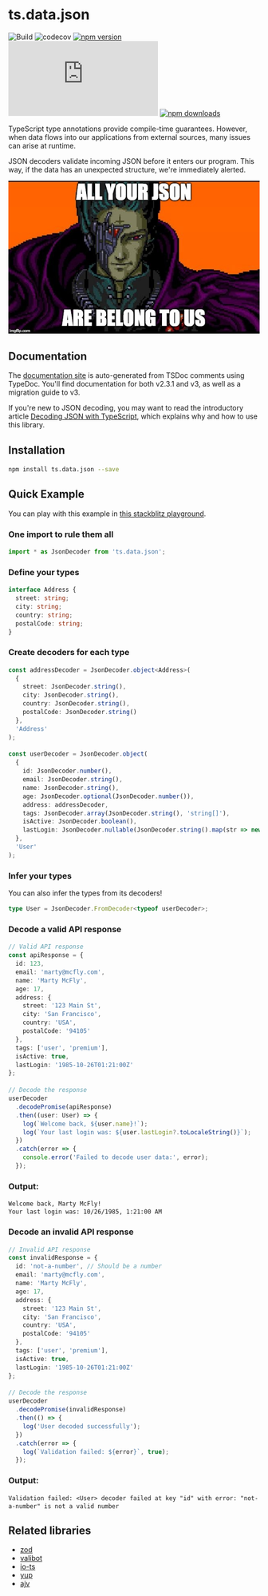 # ts.data.json

![Build](https://github.com/joanllenas/ts.data.json/actions/workflows/main.yml/badge.svg)
![codecov](https://codecov.io/gh/joanllenas/ts.data.json/graph/badge.svg?token=LI9KXL4QT0)
[![npm version](https://badge.fury.io/js/ts.data.json.svg)](https://www.npmjs.com/package/ts.data.json)
[![bundle size](https://badgen.net/bundlephobia/minzip/ts.data.json)](https://bundlephobia.com/package/ts.data.json)
[![npm downloads](https://img.shields.io/badge/downloads-172K%2Fmonth-blue)](https://www.npmjs.com/package/ts.data.json)

TypeScript type annotations provide compile-time guarantees. However, when data flows into our applications from external sources, many issues can arise at runtime.

JSON decoders validate incoming JSON before it enters our program. This way, if the data has an unexpected structure, we're immediately alerted.

<p align="center">
  <a href="https://en.wikipedia.org/wiki/All_your_base_are_belong_to_us">
    <img src="assets/media/all-your-json-are-belong-to-us.jpg">
  </a>
</p>

## Documentation

The [documentation site](https://joanllenas.github.io/ts.data.json/) is auto-generated from TSDoc comments using TypeDoc. You'll find documentation for both v2.3.1 and v3, as well as a migration guide to v3.

If you're new to JSON decoding, you may want to read the introductory article [Decoding JSON with TypeScript](https://dev.to/joanllenas/decoding-json-with-typescript-1jjc), which explains why and how to use this library.

## Installation

```bash
npm install ts.data.json --save
```

## Quick Example

You can play with this example in [this stackblitz playground](https://stackblitz.com/edit/ts-data-json-decoder-playground-cg13tmki?file=src%2Fmain.ts).

### One import to rule them all

```ts
import * as JsonDecoder from 'ts.data.json';
```

### Define your types

```ts
interface Address {
  street: string;
  city: string;
  country: string;
  postalCode: string;
}
```

### Create decoders for each type

```ts
const addressDecoder = JsonDecoder.object<Address>(
  {
    street: JsonDecoder.string(),
    city: JsonDecoder.string(),
    country: JsonDecoder.string(),
    postalCode: JsonDecoder.string()
  },
  'Address'
);

const userDecoder = JsonDecoder.object(
  {
    id: JsonDecoder.number(),
    email: JsonDecoder.string(),
    name: JsonDecoder.string(),
    age: JsonDecoder.optional(JsonDecoder.number()),
    address: addressDecoder,
    tags: JsonDecoder.array(JsonDecoder.string(), 'string[]'),
    isActive: JsonDecoder.boolean(),
    lastLogin: JsonDecoder.nullable(JsonDecoder.string().map(str => new Date(str)))
  },
  'User'
);
```

### Infer your types

You can also infer the types from its decoders!

```ts
type User = JsonDecoder.FromDecoder<typeof userDecoder>;
```

### Decode a valid API response

```ts
// Valid API response
const apiResponse = {
  id: 123,
  email: 'marty@mcfly.com',
  name: 'Marty McFly',
  age: 17,
  address: {
    street: '123 Main St',
    city: 'San Francisco',
    country: 'USA',
    postalCode: '94105'
  },
  tags: ['user', 'premium'],
  isActive: true,
  lastLogin: '1985-10-26T01:21:00Z'
};

// Decode the response
userDecoder
  .decodePromise(apiResponse)
  .then((user: User) => {
    log(`Welcome back, ${user.name}!`);
    log(`Your last login was: ${user.lastLogin?.toLocaleString()}`);
  })
  .catch(error => {
    console.error('Failed to decode user data:', error);
  });
```

### Output:

```
Welcome back, Marty McFly!
Your last login was: 10/26/1985, 1:21:00 AM
```

### Decode an invalid API response

```ts
// Invalid API response
const invalidResponse = {
  id: 'not-a-number', // Should be a number
  email: 'marty@mcfly.com',
  name: 'Marty McFly',
  age: 17,
  address: {
    street: '123 Main St',
    city: 'San Francisco',
    country: 'USA',
    postalCode: '94105'
  },
  tags: ['user', 'premium'],
  isActive: true,
  lastLogin: '1985-10-26T01:21:00Z'
};

// Decode the response
userDecoder
  .decodePromise(invalidResponse)
  .then(() => {
    log('User decoded successfully');
  })
  .catch(error => {
    log(`Validation failed: ${error}`, true);
  });
```

### Output:

```
Validation failed: <User> decoder failed at key "id" with error: "not-a-number" is not a valid number
```

## Related libraries

- [zod](https://github.com/colinhacks/zod)
- [valibot](https://github.com/fabian-hiller/valibot)
- [io-ts](https://github.com/gcanti/io-ts)
- [yup](https://github.com/jquense/yup)
- [ajv](https://github.com/ajv-validator/ajv)
